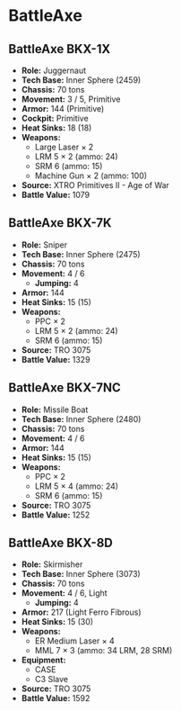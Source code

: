 # BattleAxe
## BattleAxe BKX-1X
- **Role:** Juggernaut
- **Tech Base:** Inner Sphere (2459)
- **Chassis:** 70 tons
- **Movement:** 3 / 5, Primitive
- **Armor:** 144 (Primitive)
- **Cockpit:** Primitive
- **Heat Sinks:** 18 (18)
- **Weapons:**
  - Large Laser × 2
  - LRM 5 × 2 (ammo: 24)
  - SRM 6 (ammo: 15)
  - Machine Gun × 2 (ammo: 100)
- **Source:** XTRO Primitives II - Age of War
- **Battle Value:** 1079

## BattleAxe BKX-7K
- **Role:** Sniper
- **Tech Base:** Inner Sphere (2475)
- **Chassis:** 70 tons
- **Movement:** 4 / 6
  - **Jumping:** 4
- **Armor:** 144
- **Heat Sinks:** 15 (15)
- **Weapons:**
  - PPC × 2
  - LRM 5 × 2 (ammo: 24)
  - SRM 6 (ammo: 15)
- **Source:** TRO 3075
- **Battle Value:** 1329

## BattleAxe BKX-7NC
- **Role:** Missile Boat
- **Tech Base:** Inner Sphere (2480)
- **Chassis:** 70 tons
- **Movement:** 4 / 6
- **Armor:** 144
- **Heat Sinks:** 15 (15)
- **Weapons:**
  - PPC × 2
  - LRM 5 × 4 (ammo: 24)
  - SRM 6 (ammo: 15)
- **Source:** TRO 3075
- **Battle Value:** 1252

## BattleAxe BKX-8D
- **Role:** Skirmisher
- **Tech Base:** Inner Sphere (3073)
- **Chassis:** 70 tons
- **Movement:** 4 / 6, Light
  - **Jumping:** 4
- **Armor:** 217 (Light Ferro Fibrous)
- **Heat Sinks:** 15 (30)
- **Weapons:**
  - ER Medium Laser × 4
  - MML 7 × 3 (ammo: 34 LRM, 28 SRM)
- **Equipment:**
  - CASE
  - C3 Slave
- **Source:** TRO 3075
- **Battle Value:** 1592

